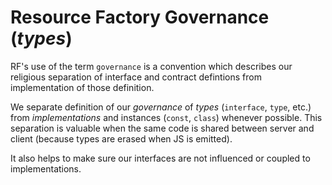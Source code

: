 # Resource Factory Governance (_types_)

RF's use of the term `governance` is a convention which describes our religious separation of interface and contract defintions from implementation of those definition.

We separate definition of our _governance_ of _types_ (`interface`, `type`, etc.) from _implementations_ and instances (`const`, `class`) whenever possible. This separation is valuable when the same code is shared between server and client (because types are erased when JS is emitted). 

It also helps to make sure our interfaces are not influenced or coupled to implementations.

